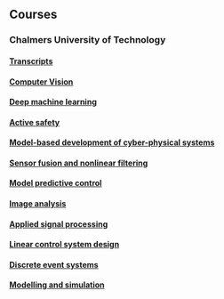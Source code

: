 ## Courses
### Chalmers University of Technology
#### [Transcripts](https://github.com/karthiknagarajansundar/Certifications/blob/main/Intyg.pdf)

#### [Computer Vision](https://student.portal.chalmers.se/en/chalmersstudies/programme-information/Pages/SearchProgram.aspx?course_id=31369&parsergrp=2)

#### [Deep machine learning](https://student.portal.chalmers.se/en/chalmersstudies/courseinformation/Pages/SearchCourse.aspx?course_id=30309&parsergrp=3)

#### [Active safety](https://student.portal.chalmers.se/en/chalmersstudies/courseinformation/Pages/SearchCourse.aspx?course_id=31388&parsergrp=3)

#### [Model-based development of cyber-physical systems](https://student.portal.chalmers.se/en/chalmersstudies/courseinformation/Pages/SearchCourse.aspx?course_id=30785&parsergrp=3)

#### [Sensor fusion and nonlinear filtering](https://student.portal.chalmers.se/en/chalmersstudies/courseinformation/Pages/SearchCourse.aspx?course_id=30681&parsergrp=3)

#### [Model predictive control](https://student.portal.chalmers.se/en/chalmersstudies/courseinformation/Pages/SearchCourse.aspx?course_id=31022&parsergrp=3)

#### [Image analysis](https://student.portal.chalmers.se/en/chalmersstudies/courseinformation/Pages/SearchCourse.aspx?course_id=30599&parsergrp=3)

#### [Applied signal processing](https://student.portal.chalmers.se/en/chalmersstudies/courseinformation/Pages/SearchCourse.aspx?course_id=30537&parsergrp=3)

#### [Linear control system design](https://student.portal.chalmers.se/en/chalmersstudies/courseinformation/Pages/SearchCourse.aspx?course_id=30829&parsergrp=3)

#### [Discrete event systems](https://student.portal.chalmers.se/en/chalmersstudies/courseinformation/Pages/SearchCourse.aspx?course_id=30406&parsergrp=3)

#### [Modelling and simulation](https://student.portal.chalmers.se/en/chalmersstudies/courseinformation/Pages/SearchCourse.aspx?course_id=31343&parsergrp=3)
